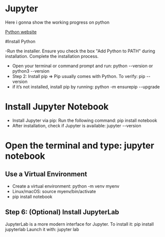 # Jupyter
Here i gonna show the working progress on python

[Python website](https://www.python.org)

#Install Python

-Run the installer. Ensure you check the box "Add Python to PATH" during installation.
Complete the installation process.
- Open your terminal or command prompt and run: python --version or python3 --version
- Step 2: Install pip => Pip usually comes with Python. To verify: pip --version
- if it’s not installed, install pip by running: python -m ensurepip --upgrade

# Install Jupyter Notebook
- Install Jupyter via pip: Run the following command: pip install notebook
- After installation, check if Jupyter is available: jupyter --version

# Open the terminal and type: jupyter notebook


##  Use a Virtual Environment

- Create a virtual environment: python -m venv myenv
- Linux/macOS: source myenv/bin/activate
- pip install notebook

## Step 6: (Optional) Install JupyterLab
JupyterLab is a more modern interface for Jupyter. To install it: pip install jupyterlab
Launch it with: jupyter lab
